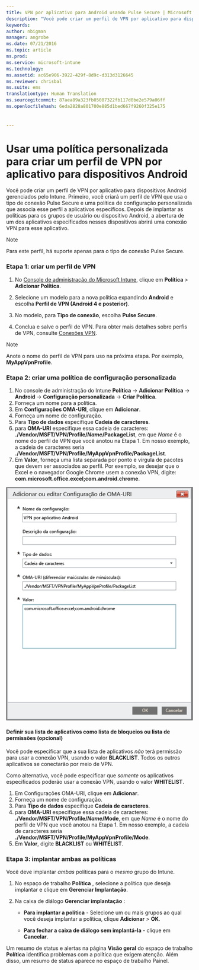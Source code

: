 ```yaml
---
title: VPN por aplicativo para Android usando Pulse Secure | Microsoft Intune
description: "Você pode criar um perfil de VPN por aplicativo para dispositivos Android gerenciados pelo Intune."
keywords: 
author: nbigman
manager: angrobe
ms.date: 07/21/2016
ms.topic: article
ms.prod: 
ms.service: microsoft-intune
ms.technology: 
ms.assetid: ac65e906-3922-429f-8d9c-d313d3126645
ms.reviewer: chrisbal
ms.suite: ems
translationtype: Human Translation
ms.sourcegitcommit: 87aea89a323fb05087322fb117d0be2e579a06ff
ms.openlocfilehash: 6eda2828a801700e885d1bed667f9260f325e175


---
```


# Usar uma política personalizada para criar um perfil de VPN por aplicativo para dispositivos Android

Você pode criar um perfil de VPN por aplicativo para dispositivos Android gerenciados pelo Intune. Primeiro, você criará um perfil de VPN que usa o tipo de conexão Pulse Secure e uma política de configuração personalizada que associa esse perfil a aplicativos específicos. Depois de implantar as políticas para os grupos de usuário ou dispositivo Android, a abertura de um dos aplicativos especificados nesses dispositivos abrirá uma conexão VPN para esse aplicativo.

> [!NOTE]
> 
> Para este perfil, há suporte apenas para o tipo de conexão Pulse Secure.


### Etapa 1: criar um perfil de VPN

1. No [Console de administração do Microsoft Intune](https://manage.microsoft.com), clique em **Política** > **Adicionar Política**.
2. Selecione um modelo para a nova política expandindo **Android** e escolha **Perfil de VPN (Android 4 e posterior)**.

3. No modelo, para **Tipo de conexão**, escolha **Pulse Secure**.
4. Conclua e salve o perfil de VPN. Para obter mais detalhes sobre perfis de VPN, consulte [Conexões VPN](vpn-connections-in-microsoft-intune.md).

> [!NOTE]
> 
> Anote o nome do perfil de VPN para uso na próxima etapa.   Por exemplo, **MyAppVpnProfile**.

### Etapa 2: criar uma política de configuração personalizada

   1. No console de administração do Intune **Política** -> **Adicionar Política** -> **Android** -> **Configuração personalizada** -> **Criar Política**.
   2. Forneça um nome para a política.
   3. Em **Configurações OMA-URI**, clique em **Adicionar**.
   4. Forneça um nome de configuração.
   5. Para **Tipo de dados** especifique **Cadeia de caracteres**.
   6. para **OMA-URI** especifique essa cadeia de caracteres: **./Vendor/MSFT/VPN/Profile/*Name*/PackageList**, em que *Name* é o nome do perfil de VPN que você anotou na Etapa 1. Em nosso exemplo, a cadeia de caracteres seria **./Vendor/MSFT/VPN/Profile/MyAppVpnProfile/PackageList**.
   7.   Em **Valor**, forneça uma lista separada por ponto e vírgula de pacotes que devem ser associados ao perfil.  Por exemplo, se desejar que o Excel e o navegador Google Chrome usem a conexão VPN, digite: **com.microsoft.office.excel;com.android.chrome**.


   ![Exemplo de política personalizada de VPN por aplicativo Android](..\media\android_per_app_vpn_oma_uri.png)
#### Definir sua lista de aplicativos como lista de bloqueios ou lista de permissões (opcional)
Você pode especificar que a sua lista de aplicativos *não* terá permissão para usar a conexão VPN, usando o valor **BLACKLIST**.  Todos os outros aplicativos se conectarão por meio de VPN.

Como alternativa, você pode especificar que *somente* os aplicativos especificados poderão usar a conexão VPN, usando o valor **WHITELIST**.


1.  Em Configurações OMA-URI, clique em **Adicionar**.
2.  Forneça um nome de configuração.
3.  Para **Tipo de dados** especifique **Cadeia de caracteres**.
4.  para **OMA-URI** especifique essa cadeia de caracteres: **./Vendor/MSFT/VPN/Profile/*Name*/Mode**, em que *Name* é o nome do perfil de VPN que você anotou na Etapa 1. Em nosso exemplo, a cadeia de caracteres seria **./Vendor/MSFT/VPN/Profile/MyAppVpnProfile/Mode**.
5.  Em **Valor**, digite **BLACKLIST** ou **WHITELIST**.



### Etapa 3: implantar ambas as políticas

Você deve implantar *ambas* políticas para o *mesmo* grupo do Intune.

   1.  No espaço de trabalho **Política** , selecione a política que deseja implantar e clique em **Gerenciar Implantação**.

2.  Na caixa de diálogo **Gerenciar implantação** :

    -   **Para implantar a política** - Selecione um ou mais grupos ao qual você deseja implantar a política, clique **Adicionar** &gt; **OK**.

    -   **Para fechar a caixa de diálogo sem implantá-la** - clique em **Cancelar**.

Um resumo de status e alertas na página **Visão geral** do espaço de trabalho **Política** identifica problemas com a política que exigem atenção. Além disso, um resumo de status aparece no espaço de trabalho Painel.



<!--HONumber=Aug16_HO2-->


